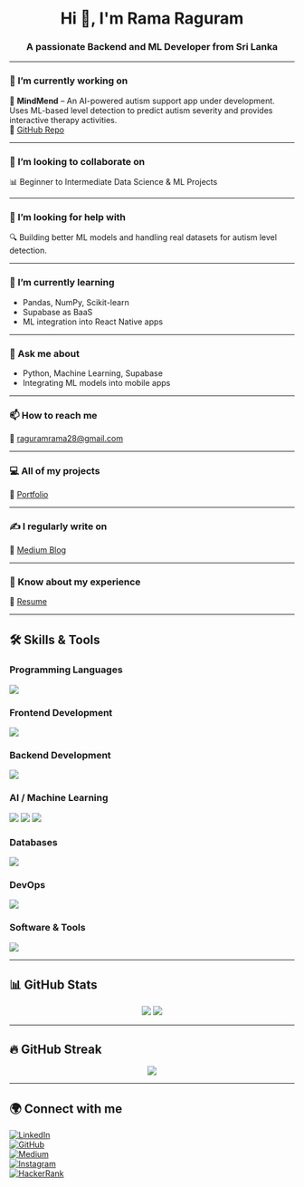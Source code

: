 <h1 align="center">Hi 👋, I'm Rama Raguram</h1>
<h3 align="center">A passionate Backend and ML Developer from Sri Lanka</h3>

---

### 🔭 I’m currently working on

🧠 **MindMend** – An AI-powered autism support app under development.  
Uses ML-based level detection to predict autism severity and provides interactive therapy activities.  
🔗 [GitHub Repo](https://github.com/RamaRagu/Mindmend74)

---

### 👯 I’m looking to collaborate on

📊 Beginner to Intermediate Data Science & ML Projects

---

### 🤝 I’m looking for help with

🔍 Building better ML models and handling real datasets for autism level detection.

---

### 🌱 I’m currently learning

- Pandas, NumPy, Scikit-learn
- Supabase as BaaS
- ML integration into React Native apps

---

### 💬 Ask me about

- Python, Machine Learning, Supabase
- Integrating ML models into mobile apps

---

### 📫 How to reach me

📧 raguramrama28@gmail.com

---

### 💻 All of my projects

🔗 [Portfolio](https://rama-portfolio-one.vercel.app)

---


### ✍️ I regularly write on

🔗 [Medium Blog](https://medium.com/@raguramrama28)

---

### 🧾 Know about my experience

🔗 [Resume](https://rama-portfolio-one.vercel.app/resume)

---

## 🛠️ Skills & Tools

### Programming Languages

<p align="left">
  <img src="https://skillicons.dev/icons?i=java,javascript,typescript,php,scala,python" />
</p>

### Frontend Development

<p align="left">
  <img src="https://skillicons.dev/icons?i=html,css,bootstrap,tailwind" />
</p>

### Backend Development

<p align="left">
  <img src="https://skillicons.dev/icons?i=nodejs,spring,express" />
</p>

### AI / Machine Learning

<p align="left">
  <img src="https://skillicons.dev/icons?i=tensorflow" />
  <img src="https://img.shields.io/badge/-Pandas-black?style=flat&logo=pandas&logoColor=white" />
  <img src="https://img.shields.io/badge/-Scikit--Learn-F7931E?style=flat&logo=scikit-learn&logoColor=white" />
</p>

### Databases

<p align="left">
  <img src="https://skillicons.dev/icons?i=mongodb,mysql,postgres" />
</p>

### DevOps

<p align="left">
  <img src="https://skillicons.dev/icons?i=aws,docker" />
</p>

### Software & Tools

<p align="left">
  <img src="https://skillicons.dev/icons?i=figma,postman" />
</p>

---

## 📊 GitHub Stats

<p align="center">
  <img src="https://github-readme-stats.vercel.app/api?username=ramaragu&show_icons=true&theme=radical" />
  <img src="https://github-readme-stats.vercel.app/api/top-langs/?username=ramaragu&layout=compact&theme=radical" />
</p>

---

## 🔥 GitHub Streak

<p align="center">
  <img src="https://github-readme-streak-stats.herokuapp.com/?user=ramaragu&theme=radical" />
</p>

---

## 🌍 Connect with me

[![LinkedIn](https://img.shields.io/badge/-LinkedIn-blue?style=flat-square&logo=linkedin&logoColor=white)](https://www.linkedin.com/in/rama-raguram-2763a9292/)  
[![GitHub](https://img.shields.io/badge/-GitHub-black?style=flat-square&logo=github&logoColor=white)](https://github.com/ramaragu)  
[![Medium](https://img.shields.io/badge/-Medium-12100E?style=flat-square&logo=medium)](https://medium.com/@raguramrama28)  
[![Instagram](https://img.shields.io/badge/-Instagram-E4405F?style=flat-square&logo=instagram&logoColor=white)](https://www.instagram.com/rama_ragu28?igsh=yznlcxjlzxc0cwx0)  
[![HackerRank](https://img.shields.io/badge/-HackerRank-2EC866?style=flat-square&logo=hackerrank&logoColor=white)](https://www.hackerrank.com/raguramrama28)
